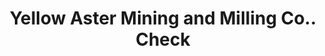 ---
doi: 10.7916/D83V0V4Q
date_other: '1912'
date_other_textual: '1912'
form: printed ephemera
genre:
- Checks (bank checks)
name:
- Yellow Aster Mining and Milling Co.
object_in_context_url: https://biggert.cul.columbia.edu/items/view/ave_biggert_00011
subject_hierarchical_geographic:
- Los Angeles, California, United States
subject_name:
- Yellow Aster Mining and Milling Co.
title: Yellow Aster Mining and Milling Co.. Check
sort_title: Yellow Aster Mining and Milling Co.. Check
call_number: ave_biggert_00011
coordinates:
- 34.05,-118.25
pid: ave_biggert_00011
identifiers: ave_biggert_00011
thumbnail: https://derivativo-2.library.columbia.edu/iiif/2/ldpd:343016/full/!256,256/0/native.jpg
permalink: "/items/ave_biggert_00011/"
layout: iiif-image-page
---